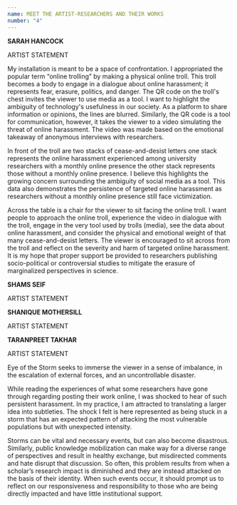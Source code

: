 ```yaml
---
name: MEET THE ARTIST-RESEARCHERS AND THEIR WORKS 
number: "4"
---
```


**SARAH HANCOCK**

ARTIST STATEMENT

My installation is meant to be a space of confrontation. I appropriated the popular term “online trolling” by making a physical online troll. This troll becomes a body to engage in a dialogue about online harassment; it represents fear, erasure, politics, and danger. The QR code on the troll's chest invites the viewer to use media as a tool. I want to highlight the ambiguity of technology's usefulness in our society. As a platform to share information or opinions, the lines are blurred. Similarly, the QR code is a tool for communication, however, it takes the viewer to a video simulating the threat of online harassment. The video was made based on the emotional takeaway of anonymous interviews with researchers.

In front of the troll are two stacks of cease-and-desist letters one stack represents the online harassment experienced among university researchers with a monthly online presence the other stack represents those without a monthly online presence. I believe this highlights the growing concern surrounding the ambiguity of social media as a tool. This data also demonstrates the persistence of targeted online harassment as researchers without a monthly online presence still face victimization.

Across the table is a chair for the viewer to sit facing the online troll. I want people to approach the online troll, experience the video in dialogue with the troll, engage in the very tool used by trolls (media), see the data about online harassment, and consider the physical and emotional weight of that many cease-and-desist letters. The viewer is encouraged to sit across from the troll and reflect on the severity and harm of targeted online harassment. It is my hope that proper support be provided to researchers publishing socio-political or controversial studies to mitigate the erasure of marginalized perspectives in science.  

 
**SHAMS SEIF**

ARTIST STATEMENT

 
**SHANIQUE MOTHERSILL**

ARTIST STATEMENT

 
**TARANPREET TAKHAR**

ARTIST STATEMENT

Eye of the Storm seeks to immerse the viewer in a sense of imbalance, in the escalation of external forces, and an uncontrollable disaster.  

While reading the experiences of what some researchers have gone through regarding posting their work online, I was shocked to hear of such persistent harassment. In my practice, I am attracted to translating a larger idea into subtleties. The shock I felt is here represented as being stuck in a storm that has an expected pattern of attacking the most vulnerable populations but with unexpected intensity.

Storms can be vital and necessary events, but can also become disastrous. Similarly, public knowledge mobilization can make way for a diverse range of perspectives and result in healthy exchange, but misdirected comments and hate disrupt that discussion. So often, this problem results from when a scholar’s research impact is diminished and they are instead attacked on the basis of their identity. When such events occur, it should prompt us to reflect on our responsiveness and responsibility to those who are being directly impacted and have little institutional support.  
